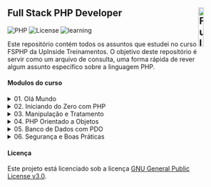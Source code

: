 ## Full Stack PHP Developer <img src="https://github.com/walissonaguirra/fsphp/assets/53498071/f674d550-fab6-4ba0-80de-4f9650e62363" width="15%" height="15%" align="right" valign="center" alt="Full Stack PHP Developer"/> 

![PHP](https://img.shields.io/badge/PHP-%5E8.2-blue)
![License](https://img.shields.io/badge/Code%20GNU-License-blue.svg)
![learning](https://img.shields.io/badge/PHP-learning-blue.svg)

Este repositório contém todos os assuntos que estudei no curso FSPHP da UpInside Treinamentos. O objetivo deste repositório é servir como um arquivo de consulta, uma forma rápida de rever algum assunto específico sobre a linguagem PHP.

#### Modulos do curso

<details>	
  <summary>01. Olá Mundo</summary>
  <ul>
    <li>01-06 Iníciando Projeto</li>
  </ul>
</details>

<details>	
  <summary>02. Iniciando do Zero com PHP</summary>
  <ul>
    <li>02-02 - Definindo Ambiente</li>
    <li>02-03 - Comandos de Saída</li>
    <li>02-04 - Variáveis e Tipos de Dados</li>
    <li>02-05 - Operadores na Prática</li>
    <li>02-06 - Arrays, Vetores e Pilhas</li>
    <li>02-07 - Estruturas de Controle</li>
    <li>02-08 - Estruturas de Repetição</li>
    <li>02-09 - Closures e Generators</li>
    <li>02-10 - Requisição de Arquivos</li>
    <li>02-11 - Trabalhando com Funções</li>
    <li>02-12 - Valores Constantes</li>
  </ul>
</details>

<details>	
  <summary>03. Manipulação e Tratamento</summary>
  <ul>
    <li>03-02 - Funções para Strings</li>
    <li>03-03 - Funções para Arrays</li>
    <li>03-04 - Manipulação de Objetos</li>
    <li>03-05 - Manipulação de Datas</li>
    <li>03-06 - Uma Classe DateTime</li>
    <li>03-07 - Manipulação de Arquivos</li>
    <li>03-08 - Gestão de Diretórios</li>
    <li>03-09 - Formulários e Filtros</li>
    <li>03-10 - Upload de Arquivos</li>
    <li>03-11 - Interação com Urls</li>
    <li>03-12 - Cookies e Sessões</li>
  </ul>
</details>

<details>	
  <summary>04. PHP Orientado a Objetos</summary>
  <ul>
    <li>04-02 - Classes, Propriedades e Objetos</li>
    <li>04-03 - Qualificação e Encapsulamento</li>
    <li>04-04 - Carregamento Automático</li>
    <li>04-05 - Interpretação e Operações (Parte 1)</li>
    <li>04-06 - Interpretação e Operações (Parte 2)</li>
    <li>04-07 - Relacionamento Entre Objetos</li>
    <li>04-08 - Herança e Polimorfismo</li>
    <li>04-09 - Membros de Uma Classe</li>
    <li>04-10 - Fundamentos de Abstração</li>
    <li>04-11 - Contratos com Interfaces</li>
    <li>04-12 - Comportamentos com Traits</li>
  </ul>
</details>

<details>	
  <summary>05. Banco de Dados com PDO</summary>
  <ul>
    <li>05-03 - Erros de Execução e Conexão</li>
    <li>05-04 - Consultas com Query e Exec</li>
    <li>05-05 - Explorando Estilos de Busca</li>
    <li>05-06 - Desmistificando Transações</li>
    <li>05-07 - PDOStatements e Bind Modes</li>
    <li>05-08 - Regra de Negócio e Modelo</li>
    <li>05-09 - Métodos de Busca e Leitura</li>
    <li>05-10 - Model Bootstrap e Cadastro</li>
    <li>05.11 - Carregando e Atualizando</li>
    <li>05.12 - Removendo Registro Ativo</li>
  </ul>
</details>

<details>	
  <summary>06. Segurança e Boas Práticas</summary>
  <ul>
    <li>06-02 - Configurações do PHP</li>
    <li>06-03 - Configurações do Projeto</li>
    <li>06-04 - Acesso e Controle de Sessões</li>
    <li>06-05 - Uma Única Interface de Erros</li>
    <li>06-06 - Camada de Manipulação (Parte 1)</li>
    <li>06-07 - Camada de Manipulação (Parte 2)</li>
    <li>06-08 - Camada de Manipulação (Parte 3)</li>
    <li>06-09 - Segurança e Gestão de Senhas</li>
    <li>06-10 - Mitigando Ataques XSS e CSRF</li>
    <li>06-11 - Refatorando Modelo de Usuário</li>
    <li>06-12 - Efetuando Cadastro de Usuário</li>
    <li>06-13 - Verificando Password com Hash</li>
    <li>06-14 - Consulta em Palavras Reservadas</li>
  </ul>
</details>

#### Licença

Este projeto está licenciado sob a licença [GNU General Public License v3.0](https://github.com/walissonaguirra/fsphp/blob/main/LICENSE).
